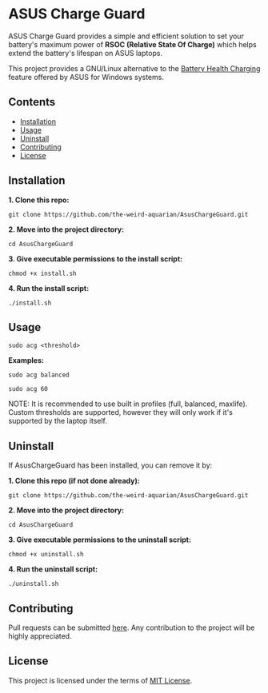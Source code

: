# ASUS Charge Guard

ASUS Charge Guard provides a simple and efficient solution to set your battery's maximum power of **RSOC (Relative State Of Charge)** which helps extend the battery's lifespan on ASUS laptops.

This project provides a GNU/Linux alternative to the [Battery Health Charging](https://www.asus.com/us/support/FAQ/1032726) feature offered by ASUS for Windows systems.



## Contents
- [Installation](#installation)
- [Usage](#usage)
- [Uninstall](#uninstall)
- [Contributing](#contributing)
- [License](#license)



## Installation
**1. Clone this repo:**
```
git clone https://github.com/the-weird-aquarian/AsusChargeGuard.git
```

**2. Move into the project directory:**
```
cd AsusChargeGuard
```

**3. Give executable permissions to the install script:**
```
chmod +x install.sh
```

**4. Run the install script:**
```
./install.sh
```



## Usage

```
sudo acg <threshold>
```

**Examples:**

```
sudo acg balanced
```

```
sudo acg 60
```

NOTE:
It is recommended to use built in profiles (full, balanced, maxlife).
Custom thresholds are supported, however they will only work if it's supported
by the laptop itself.



## Uninstall
If AsusChargeGuard has been installed, you can remove it by:

**1. Clone this repo (if not done already):**
```
git clone https://github.com/the-weird-aquarian/AsusChargeGuard.git
```

**2. Move into the project directory:**
```
cd AsusChargeGuard
```

**3. Give executable permissions to the uninstall script:**
```
chmod +x uninstall.sh
```

**4. Run the uninstall script:**
```
./uninstall.sh
```



## Contributing
Pull requests can be submitted [here](https://github.com/the-weird-aquarian/AsusChargeGuard/pulls). Any contribution to the project will be highly appreciated.



## License
This project is licensed under the terms of [MIT License](https://github.com/the-weird-aquarian/AsusChargeGuard/blob/main/LICENSE).